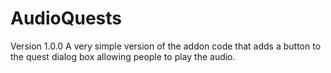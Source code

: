# AudioQuests

Version 1.0.0 
A very simple version of the addon code that adds a button to the quest dialog box allowing people to play the audio.
